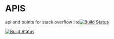 # APIS
api end points for stack overflow lite[![Build Status](https://travis-ci.org/obilil/APIS.svg?branch=tests)](https://travis-ci.org/obilil/APIS)

[![Build Status](https://www.travis-ci.com/obilil/APIS.svg?branch=tests)](https://www.travis-ci.com/obilil/APIS)
